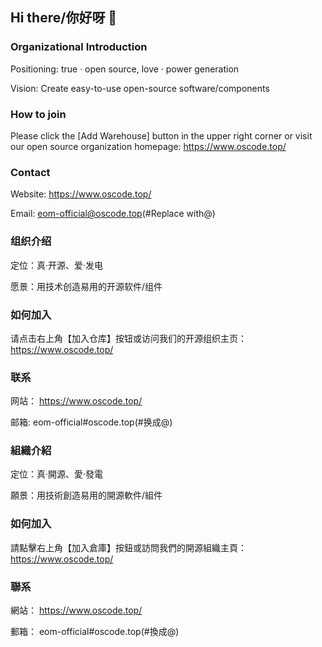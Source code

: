 ## Hi there/你好呀 👋

### Organizational Introduction
Positioning: true · open source, love · power generation

Vision: Create easy-to-use open-source software/components

### How to join
Please click the [Add Warehouse] button in the upper right corner or visit our open source organization homepage: 
https://www.oscode.top/

### Contact
Website:
https://www.oscode.top/

Email:
eom-official@oscode.top(#Replace with@)


### 组织介绍
定位：真·开源、爱·发电

愿景：用技术创造易用的开源软件/组件

### 如何加入
请点击右上角【加入仓库】按钮或访问我们的开源组织主页：
https://www.oscode.top/

### 联系
网站：
https://www.oscode.top/

邮箱:
eom-official#oscode.top(#换成@)

### 組織介紹
定位：真·開源、愛·發電

願景：用技術創造易用的開源軟件/組件

### 如何加入
請點擊右上角【加入倉庫】按鈕或訪問我們的開源組織主頁：
https://www.oscode.top/

### 聯系
網站：
https://www.oscode.top/

郵箱：
eom-official#oscode.top(#換成@)
